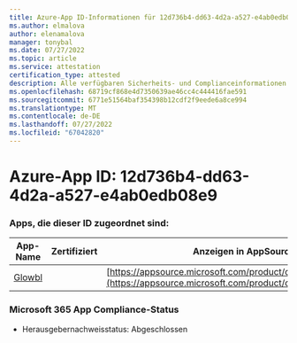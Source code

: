 ```yaml
---
title: Azure-App ID-Informationen für 12d736b4-dd63-4d2a-a527-e4ab0edb08e9
ms.author: elmalova
author: elenamalova
manager: tonybal
ms.date: 07/27/2022
ms.topic: article
ms.service: attestation
certification_type: attested
description: Alle verfügbaren Sicherheits- und Complianceinformationen für 12d736b4-dd63-4d2a-a527-e4ab0edb08e9.
ms.openlocfilehash: 68719cf868e4d7350639ae46cc4c444416fae591
ms.sourcegitcommit: 6771e51564baf354398b12cdf2f9eede6a8ce994
ms.translationtype: MT
ms.contentlocale: de-DE
ms.lasthandoff: 07/27/2022
ms.locfileid: "67042820"
---
```

# <a name="azure-app-id-12d736b4-dd63-4d2a-a527-e4ab0edb08e9"></a>Azure-App ID: 12d736b4-dd63-4d2a-a527-e4ab0edb08e9


### <a name="apps-associated-with-this-id"></a>Apps, die dieser ID zugeordnet sind:
| **App-Name** | **Zertifiziert** | **Anzeigen in AppSource** |
|--------------|---------------|-----------------------|
| [Glowbl](../forward/WA200004368.md) |  | [https://appsource.microsoft.com/product/office/WA200004368](https://appsource.microsoft.com/product/office/WA200004368) |

### <a name="microsoft-365-app-compliance-status"></a>Microsoft 365 App Compliance-Status
- Herausgebernachweisstatus: Abgeschlossen
